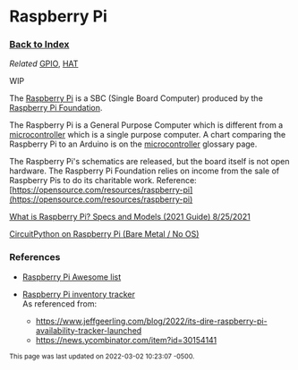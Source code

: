 
# Raspberry Pi

### [Back to Index](index.md)

*Related* [GPIO](gpio.md), [HAT](hat.md)

WIP

The [Raspberry Pi](https://www.raspberrypi.com) is a SBC (Single Board Computer) produced by the [Raspberry Pi Foundation](https://raspberrypi.org).


The Raspberry Pi is a General Purpose Computer which is different from a [microcontroller](microcontroller.md) which is a single purpose computer.  A chart comparing the Raspberry Pi to an Arduino is on the [microcontroller](microcontroller.md) glossary page.



The Raspberry Pi's schematics are released, but the board itself is not open hardware. The Raspberry Pi Foundation relies on income from the sale of Raspberry Pis to do its charitable work. 
Reference:  [https://opensource.com/resources/raspberry-pi](https://opensource.com/resources/raspberry-pi)


[What is Raspberry Pi? Specs and Models (2021 Guide)   8/25/2021](https://www.freecodecamp.org/news/what-is-raspberry-pi-specs-and-models-2021-guide/)


[CircuitPython on Raspberry Pi (Bare Metal / No OS)](https://learn.adafruit.com/circuitpython-on-raspberry-pi-bare-metal-no-os)



### References

- [Raspberry Pi Awesome list](https://www.awesomelists.io/awesome-raspberry-pi/)




- [Raspberry Pi inventory tracker](https://rpilocator.com)   
As referenced from:
    - https://www.jeffgeerling.com/blog/2022/its-dire-raspberry-pi-availability-tracker-launched
    - https://news.ycombinator.com/item?id=30154141



<small>This page was last updated on 2022-03-02 10:23:07 -0500.</small>

